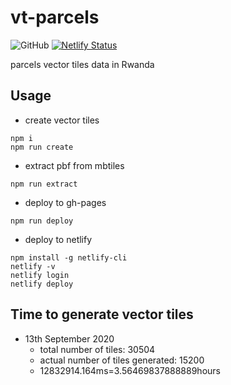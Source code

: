 # vt-parcels
![GitHub](https://img.shields.io/github/license/wasac/vt-parcels)
[![Netlify Status](https://api.netlify.com/api/v1/badges/58b0d7d0-f9ac-4bf4-b28a-2ec96843db8e/deploy-status)](https://app.netlify.com/sites/kento75blog/deploys)

parcels vector tiles data in Rwanda

## Usage

- create vector tiles
```
npm i
npm run create
```

- extract pbf from mbtiles
```
npm run extract
```

- deploy to gh-pages
```
npm run deploy
```

- deploy to netlify
```
npm install -g netlify-cli
netlify -v
netlify login
netlify deploy
```

## Time to generate vector tiles
- 13th September 2020
  - total number of tiles: 30504
  - actual number of tiles generated: 15200
  - 12832914.164ms=3.56469837888889hours
